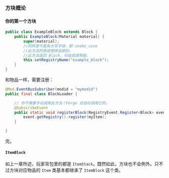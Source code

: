 ### 方块概论

#### 你的第一个方块
````java
public class ExampleBlock extends Block {
    public ExampleBlock(Material material) {
        super(material);
        //同样是不能有大写字母，即 snake_case
        //此方法的用途很快会提到。
        //此方法返回 Block，可组成调用链。
        this.setRegistryName("example_block");
    }
}
````

和物品一样，需要注册：

````java
@Mod.EventBusSubsriber(modid = "mymodid")
public final class BlockLoader {

    // 你不需要手动调用此方法！Forge 会自动调用它的。
    @SubscribeEvent
    public static void registerBlock(RegistryEvent.Register<Block> event) {
        event.getRegistry().register(myItem);
    }

}
````

完。


#### `ItemBlock`

如上一章所述，玩家背包里的都是 `ItemStack`。既然如此，方块也不会例外。只不过方块对应物品的 `Item` 类基本都继承了 `ItemBlock` 这个类。